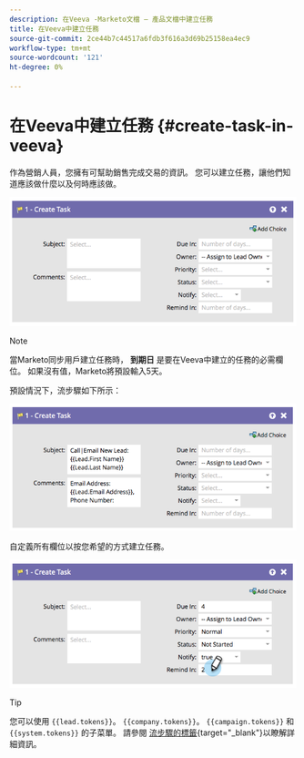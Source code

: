 ```yaml
---
description: 在Veeva -Marketo文檔 — 產品文檔中建立任務
title: 在Veeva中建立任務
source-git-commit: 2ce44b7c44517a6fdb3f616a3d69b25158ea4ec9
workflow-type: tm+mt
source-wordcount: '121'
ht-degree: 0%

---
```


# 在Veeva中建立任務 {#create-task-in-veeva}

作為營銷人員，您擁有可幫助銷售完成交易的資訊。 您可以建立任務，讓他們知道應該做什麼以及何時應該做。

![](assets/create-task-in-veeva-1.png)

>[!NOTE]
>
>當Marketo同步用戶建立任務時， **到期日** 是要在Veeva中建立的任務的必需欄位。 如果沒有值，Marketo將預設輸入5天。

預設情況下，流步驟如下所示：

![](assets/create-task-in-veeva-2.png)

自定義所有欄位以按您希望的方式建立任務。

![](assets/create-task-in-veeva-3.png)

>[!TIP]
>
>您可以使用 `{{lead.tokens}}`。 `{{company.tokens}}`。 `{{campaign.tokens}}` 和 `{{system.tokens}}` 的子菜單。 請參閱 [流步驟的標籤](/help/marketo/product-docs/core-marketo-concepts/smart-campaigns/flow-actions/use-tokens-in-flow-steps.md){target=&quot;_blank&quot;}以瞭解詳細資訊。

